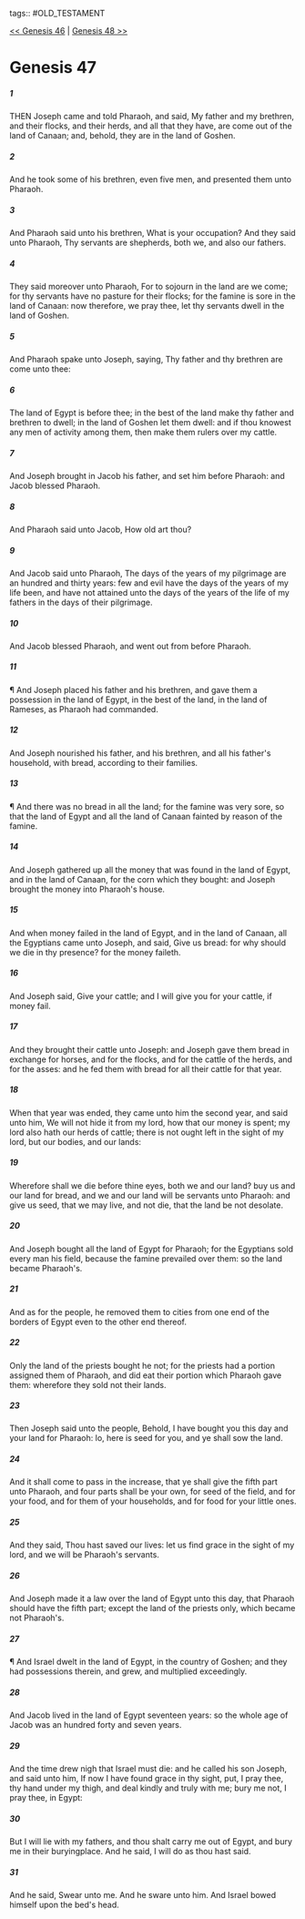tags:: #OLD_TESTAMENT

[<< Genesis 46](OLD_TESTAMENT/01_Genesis/Genesis_46.md) | [Genesis 48 >>](OLD_TESTAMENT/01_Genesis/Genesis_48.md)

# Genesis 47

##### 1

THEN Joseph came and told Pharaoh, and said, My father and my brethren, and their flocks, and their herds, and all that they have, are come out of the land of Canaan; and, behold, they are in the land of Goshen.

##### 2

And he took some of his brethren, even five men, and presented them unto Pharaoh.

##### 3

And Pharaoh said unto his brethren, What is your occupation? And they said unto Pharaoh, Thy servants are shepherds, both we, and also our fathers.

##### 4

They said moreover unto Pharaoh, For to sojourn in the land are we come; for thy servants have no pasture for their flocks; for the famine is sore in the land of Canaan: now therefore, we pray thee, let thy servants dwell in the land of Goshen.

##### 5

And Pharaoh spake unto Joseph, saying, Thy father and thy brethren are come unto thee:

##### 6

The land of Egypt is before thee; in the best of the land make thy father and brethren to dwell; in the land of Goshen let them dwell: and if thou knowest any men of activity among them, then make them rulers over my cattle.

##### 7

And Joseph brought in Jacob his father, and set him before Pharaoh: and Jacob blessed Pharaoh.

##### 8

And Pharaoh said unto Jacob, How old art thou?

##### 9

And Jacob said unto Pharaoh, The days of the years of my pilgrimage are an hundred and thirty years: few and evil have the days of the years of my life been, and have not attained unto the days of the years of the life of my fathers in the days of their pilgrimage.

##### 10

And Jacob blessed Pharaoh, and went out from before Pharaoh.

##### 11

¶ And Joseph placed his father and his brethren, and gave them a possession in the land of Egypt, in the best of the land, in the land of Rameses, as Pharaoh had commanded.

##### 12

And Joseph nourished his father, and his brethren, and all his father's household, with bread, according to their families.

##### 13

¶ And there was no bread in all the land; for the famine was very sore, so that the land of Egypt and all the land of Canaan fainted by reason of the famine.

##### 14

And Joseph gathered up all the money that was found in the land of Egypt, and in the land of Canaan, for the corn which they bought: and Joseph brought the money into Pharaoh's house.

##### 15

And when money failed in the land of Egypt, and in the land of Canaan, all the Egyptians came unto Joseph, and said, Give us bread: for why should we die in thy presence? for the money faileth.

##### 16

And Joseph said, Give your cattle; and I will give you for your cattle, if money fail.

##### 17

And they brought their cattle unto Joseph: and Joseph gave them bread in exchange for horses, and for the flocks, and for the cattle of the herds, and for the asses: and he fed them with bread for all their cattle for that year.

##### 18

When that year was ended, they came unto him the second year, and said unto him, We will not hide it from my lord, how that our money is spent; my lord also hath our herds of cattle; there is not ought left in the sight of my lord, but our bodies, and our lands:

##### 19

Wherefore shall we die before thine eyes, both we and our land? buy us and our land for bread, and we and our land will be servants unto Pharaoh: and give us seed, that we may live, and not die, that the land be not desolate.

##### 20

And Joseph bought all the land of Egypt for Pharaoh; for the Egyptians sold every man his field, because the famine prevailed over them: so the land became Pharaoh's.

##### 21

And as for the people, he removed them to cities from one end of the borders of Egypt even to the other end thereof.

##### 22

Only the land of the priests bought he not; for the priests had a portion assigned them of Pharaoh, and did eat their portion which Pharaoh gave them: wherefore they sold not their lands.

##### 23

Then Joseph said unto the people, Behold, I have bought you this day and your land for Pharaoh: lo, here is seed for you, and ye shall sow the land.

##### 24

And it shall come to pass in the increase, that ye shall give the fifth part unto Pharaoh, and four parts shall be your own, for seed of the field, and for your food, and for them of your households, and for food for your little ones.

##### 25

And they said, Thou hast saved our lives: let us find grace in the sight of my lord, and we will be Pharaoh's servants.

##### 26

And Joseph made it a law over the land of Egypt unto this day, that Pharaoh should have the fifth part; except the land of the priests only, which became not Pharaoh's.

##### 27

¶ And Israel dwelt in the land of Egypt, in the country of Goshen; and they had possessions therein, and grew, and multiplied exceedingly.

##### 28

And Jacob lived in the land of Egypt seventeen years: so the whole age of Jacob was an hundred forty and seven years.

##### 29

And the time drew nigh that Israel must die: and he called his son Joseph, and said unto him, If now I have found grace in thy sight, put, I pray thee, thy hand under my thigh, and deal kindly and truly with me; bury me not, I pray thee, in Egypt:

##### 30

But I will lie with my fathers, and thou shalt carry me out of Egypt, and bury me in their buryingplace. And he said, I will do as thou hast said.

##### 31

And he said, Swear unto me. And he sware unto him. And Israel bowed himself upon the bed's head.
